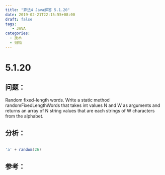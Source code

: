```yaml
---
title: "算法4 Java解答 5.1.20"
date: 2019-02-21T22:15:55+08:00
draft: false
tags:
   - JAVA
categories:
  - 技术
  - 归档
---
```



# 5.1.20

## 问题：

Random fixed-length words. Write a static method randomFixedLengthWords that takes int values N and W as arguments and returns an array of N string values that are each strings of W characters from the alphabet.

## 分析：

```java

'a' + random(26)

```

## 参考：


